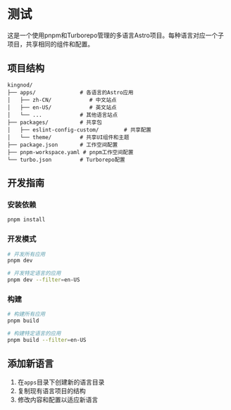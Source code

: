 # 测试



这是一个使用pnpm和Turborepo管理的多语言Astro项目。每种语言对应一个子项目，共享相同的组件和配置。

## 项目结构

```
kingnod/
├── apps/              # 各语言的Astro应用
│   ├── zh-CN/            # 中文站点
│   ├── en-US/            # 英文站点
│   └── ...            # 其他语言站点
├── packages/          # 共享包
│   ├── eslint-config-custom/        # 共享配置
│   └── theme/         # 共享UI组件和主题
├── package.json       # 工作空间配置
├── pnpm-workspace.yaml # pnpm工作空间配置
└── turbo.json         # Turborepo配置
```

## 开发指南

### 安装依赖

```bash
pnpm install
```

### 开发模式

```bash
# 开发所有应用
pnpm dev

# 开发特定语言的应用
pnpm dev --filter=en-US
```

### 构建

```bash
# 构建所有应用
pnpm build

# 构建特定语言的应用
pnpm build --filter=en-US
```

## 添加新语言

1. 在`apps`目录下创建新的语言目录
2. 复制现有语言项目的结构
3. 修改内容和配置以适应新语言
